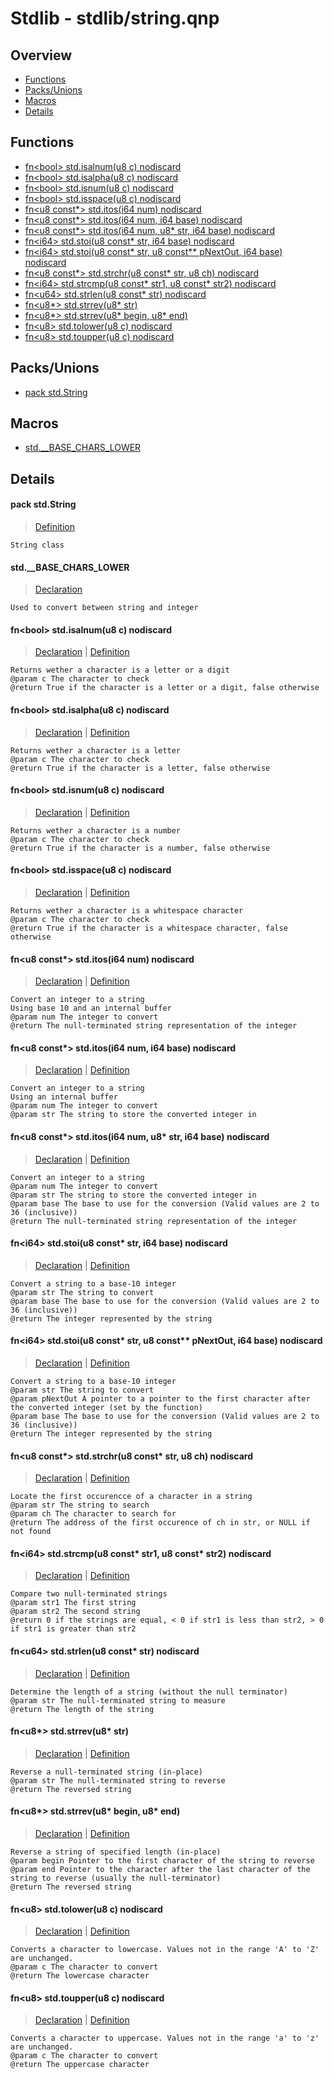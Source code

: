 
# Stdlib - stdlib/string.qnp

## Overview
 - [Functions](#functions)
 - [Packs/Unions](#packs-unions)
 - [Macros](#macros)
 - [Details](#details)


## Functions
 - [fn\<bool\> std.isalnum(u8 c) nodiscard](#ref_8f439e4c57f68e41f372499cbbc726f3)
 - [fn\<bool\> std.isalpha(u8 c) nodiscard](#ref_1810b29239e4f51451bfa0cdf36bc00b)
 - [fn\<bool\> std.isnum(u8 c) nodiscard](#ref_5cce27e95be0c2bbcf08898292a3d97a)
 - [fn\<bool\> std.isspace(u8 c) nodiscard](#ref_e2ca17504d3e1a69b4336ffa868d87c8)
 - [fn\<u8 const*\> std.itos(i64 num) nodiscard](#ref_be7070c07b16cd403ccb979886acbe40)
 - [fn\<u8 const*\> std.itos(i64 num, i64 base) nodiscard](#ref_ebe2c47186f09e7f07b6dc144479373b)
 - [fn\<u8 const*\> std.itos(i64 num, u8* str, i64 base) nodiscard](#ref_feeb2eba0e13d3e31e246bcf5b742cf4)
 - [fn\<i64\> std.stoi(u8 const* str, i64 base) nodiscard](#ref_3bf5a26a032bb58ff2d53e04c1c0d822)
 - [fn\<i64\> std.stoi(u8 const* str, u8 const** pNextOut, i64 base) nodiscard](#ref_4a7d161f40478de04a97c48a225a00b1)
 - [fn\<u8 const*\> std.strchr(u8 const* str, u8 ch) nodiscard](#ref_1b8eac4fa8f7258b56cd6c32f45cc214)
 - [fn\<i64\> std.strcmp(u8 const* str1, u8 const* str2) nodiscard](#ref_1ddb3c2646043df42d044dfd1e31b53b)
 - [fn\<u64\> std.strlen(u8 const* str) nodiscard](#ref_c4bde52892a632c8cd48352ae7235680)
 - [fn\<u8*\> std.strrev(u8* str)](#ref_ee07764fe157d5dabaa4c07f6acd4200)
 - [fn\<u8*\> std.strrev(u8* begin, u8* end)](#ref_c64e1e2f0896b5ad920d1b505678868c)
 - [fn\<u8\> std.tolower(u8 c) nodiscard](#ref_39608303a9ea8c9a53b85e065cd581ca)
 - [fn\<u8\> std.toupper(u8 c) nodiscard](#ref_d5143f66f35780c2301272595fa2e37e)

## Packs/Unions
 - [pack std.String](#ref_933ef196305d467ac0d1c58011cb8bf6)

## Macros
 - [std.__BASE_CHARS_LOWER](#ref_077bd649d47868cdfff08a8a6c8d2cdf)

## Details
#### <a id="ref_933ef196305d467ac0d1c58011cb8bf6"/>pack std.String
> [Definition](/stdlib/string.qnp?plain=1#L13)
```qinp
String class
```
#### <a id="ref_077bd649d47868cdfff08a8a6c8d2cdf"/>std.__BASE_CHARS_LOWER
> [Declaration](/stdlib/string.qnp?plain=1#L10)
```qinp
Used to convert between string and integer
```
#### <a id="ref_8f439e4c57f68e41f372499cbbc726f3"/>fn\<bool\> std.isalnum(u8 c) nodiscard
> [Declaration](/stdlib/string.qnp?plain=1#L295) | [Definition](/stdlib/string.qnp?plain=1#L597)
```qinp
Returns wether a character is a letter or a digit
@param c The character to check
@return True if the character is a letter or a digit, false otherwise
```
#### <a id="ref_1810b29239e4f51451bfa0cdf36bc00b"/>fn\<bool\> std.isalpha(u8 c) nodiscard
> [Declaration](/stdlib/string.qnp?plain=1#L290) | [Definition](/stdlib/string.qnp?plain=1#L594)
```qinp
Returns wether a character is a letter
@param c The character to check
@return True if the character is a letter, false otherwise
```
#### <a id="ref_5cce27e95be0c2bbcf08898292a3d97a"/>fn\<bool\> std.isnum(u8 c) nodiscard
> [Declaration](/stdlib/string.qnp?plain=1#L285) | [Definition](/stdlib/string.qnp?plain=1#L591)
```qinp
Returns wether a character is a number
@param c The character to check
@return True if the character is a number, false otherwise
```
#### <a id="ref_e2ca17504d3e1a69b4336ffa868d87c8"/>fn\<bool\> std.isspace(u8 c) nodiscard
> [Declaration](/stdlib/string.qnp?plain=1#L300) | [Definition](/stdlib/string.qnp?plain=1#L600)
```qinp
Returns wether a character is a whitespace character
@param c The character to check
@return True if the character is a whitespace character, false otherwise
```
#### <a id="ref_be7070c07b16cd403ccb979886acbe40"/>fn\<u8 const*\> std.itos(i64 num) nodiscard
> [Declaration](/stdlib/string.qnp?plain=1#L244) | [Definition](/stdlib/string.qnp?plain=1#L525)
```qinp
Convert an integer to a string
Using base 10 and an internal buffer
@param num The integer to convert
@return The null-terminated string representation of the integer
```
#### <a id="ref_ebe2c47186f09e7f07b6dc144479373b"/>fn\<u8 const*\> std.itos(i64 num, i64 base) nodiscard
> [Declaration](/stdlib/string.qnp?plain=1#L250) | [Definition](/stdlib/string.qnp?plain=1#L528)
```qinp
Convert an integer to a string
Using an internal buffer
@param num The integer to convert
@param str The string to store the converted integer in
```
#### <a id="ref_feeb2eba0e13d3e31e246bcf5b742cf4"/>fn\<u8 const*\> std.itos(i64 num, u8* str, i64 base) nodiscard
> [Declaration](/stdlib/string.qnp?plain=1#L257) | [Definition](/stdlib/string.qnp?plain=1#L532)
```qinp
Convert an integer to a string
@param num The integer to convert
@param str The string to store the converted integer in
@param base The base to use for the conversion (Valid values are 2 to 36 (inclusive))
@return The null-terminated string representation of the integer
```
#### <a id="ref_3bf5a26a032bb58ff2d53e04c1c0d822"/>fn\<i64\> std.stoi(u8 const* str, i64 base) nodiscard
> [Declaration](/stdlib/string.qnp?plain=1#L263) | [Definition](/stdlib/string.qnp?plain=1#L554)
```qinp
Convert a string to a base-10 integer
@param str The string to convert
@param base The base to use for the conversion (Valid values are 2 to 36 (inclusive))
@return The integer represented by the string
```
#### <a id="ref_4a7d161f40478de04a97c48a225a00b1"/>fn\<i64\> std.stoi(u8 const* str, u8 const** pNextOut, i64 base) nodiscard
> [Declaration](/stdlib/string.qnp?plain=1#L270) | [Definition](/stdlib/string.qnp?plain=1#L557)
```qinp
Convert a string to a base-10 integer
@param str The string to convert
@param pNextOut A pointer to a pointer to the first character after the converted integer (set by the function)
@param base The base to use for the conversion (Valid values are 2 to 36 (inclusive))
@return The integer represented by the string
```
#### <a id="ref_1b8eac4fa8f7258b56cd6c32f45cc214"/>fn\<u8 const*\> std.strchr(u8 const* str, u8 ch) nodiscard
> [Declaration](/stdlib/string.qnp?plain=1#L227) | [Definition](/stdlib/string.qnp?plain=1#L496)
```qinp
Locate the first occurencce of a character in a string
@param str The string to search
@param ch The character to search for
@return The address of the first occurence of ch in str, or NULL if not found
```
#### <a id="ref_1ddb3c2646043df42d044dfd1e31b53b"/>fn\<i64\> std.strcmp(u8 const* str1, u8 const* str2) nodiscard
> [Declaration](/stdlib/string.qnp?plain=1#L221) | [Definition](/stdlib/string.qnp?plain=1#L486)
```qinp
Compare two null-terminated strings
@param str1 The first string
@param str2 The second string
@return 0 if the strings are equal, < 0 if str1 is less than str2, > 0 if str1 is greater than str2
```
#### <a id="ref_c4bde52892a632c8cd48352ae7235680"/>fn\<u64\> std.strlen(u8 const* str) nodiscard
> [Declaration](/stdlib/string.qnp?plain=1#L215) | [Definition](/stdlib/string.qnp?plain=1#L477)
```qinp
Determine the length of a string (without the null terminator)
@param str The null-terminated string to measure
@return The length of the string
```
#### <a id="ref_ee07764fe157d5dabaa4c07f6acd4200"/>fn\<u8*\> std.strrev(u8* str)
> [Declaration](/stdlib/string.qnp?plain=1#L232) | [Definition](/stdlib/string.qnp?plain=1#L504)
```qinp
Reverse a null-terminated string (in-place)
@param str The null-terminated string to reverse
@return The reversed string
```
#### <a id="ref_c64e1e2f0896b5ad920d1b505678868c"/>fn\<u8*\> std.strrev(u8* begin, u8* end)
> [Declaration](/stdlib/string.qnp?plain=1#L238) | [Definition](/stdlib/string.qnp?plain=1#L511)
```qinp
Reverse a string of specified length (in-place)
@param begin Pointer to the first character of the string to reverse
@param end Pointer to the character after the last character of the string to reverse (usually the null-terminator)
@return The reversed string
```
#### <a id="ref_39608303a9ea8c9a53b85e065cd581ca"/>fn\<u8\> std.tolower(u8 c) nodiscard
> [Declaration](/stdlib/string.qnp?plain=1#L280) | [Definition](/stdlib/string.qnp?plain=1#L588)
```qinp
Converts a character to lowercase. Values not in the range 'A' to 'Z' are unchanged.
@param c The character to convert
@return The lowercase character
```
#### <a id="ref_d5143f66f35780c2301272595fa2e37e"/>fn\<u8\> std.toupper(u8 c) nodiscard
> [Declaration](/stdlib/string.qnp?plain=1#L275) | [Definition](/stdlib/string.qnp?plain=1#L585)
```qinp
Converts a character to uppercase. Values not in the range 'a' to 'z' are unchanged.
@param c The character to convert
@return The uppercase character
```


